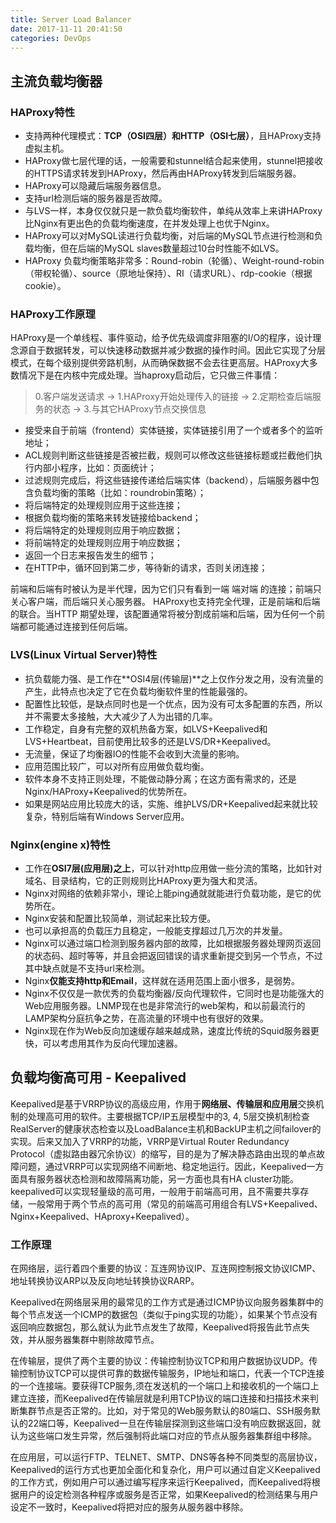 ```yaml
---
title: Server Load Balancer
date: 2017-11-11 20:41:50
categories: DevOps
---
```

## 主流负载均衡器

### HAProxy特性

+ 支持两种代理模式：**TCP（OSI四层）**和**HTTP（OSI七层）**，且HAProxy支持虚拟主机。
+ HAProxy做七层代理的话，一般需要和stunnel结合起来使用，stunnel把接收的HTTPS请求转发到HAProxy，然后再由HAProxy转发到后端服务器。
+ HAProxy可以隐藏后端服务器信息。
+ 支持url检测后端的服务器是否故障。
+ 与LVS一样，本身仅仅就只是一款负载均衡软件，单纯从效率上来讲HAProxy比Nginx有更出色的负载均衡速度，在并发处理上也优于Nginx。
+ HAProxy可以对MySQL读进行负载均衡，对后端的MySQL节点进行检测和负载均衡，但在后端的MySQL slaves数量超过10台时性能不如LVS。
+ HAProxy 负载均衡策略非常多：Round-robin（轮循）、Weight-round-robin（带权轮循）、source（原地址保持）、RI（请求URL）、rdp-cookie（根据cookie）。

### HAProxy工作原理

HAProxy是一个单线程、事件驱动，给予优先级调度非阻塞的I/O的程序，设计理念源自于数据转发，可以快速移动数据并减少数据的操作时间。因此它实现了分层模式，在每个级别提供旁路机制，从而确保数据不会去往更高层。HAProxy大多数情况下是在内核中完成处理。当haproxy启动后，它只做三件事情：

<!-- more -->

> 0.客户端发送请求 -> 1.HAProxy开始处理传入的链接 -> 2.定期检查后端服务的状态 -> 3.与其它HAProxy节点交换信息

+ 接受来自于前端（frontend）实体链接，实体链接引用了一个或者多个的监听地址；
+ ACL规则判断这些链接是否被拦截，规则可以修改这些链接标题或拦截他们执行内部小程序，比如：页面统计；
+ 过滤规则完成后，将这些链接传递给后端实体（backend），后端服务器中包含负载均衡的策略（比如：roundrobin策略）；
+ 将后端特定的处理规则应用于这些连接；
+ 根据负载均衡的策略来转发链接给backend；
+ 将后端特定的处理规则应用于响应数据；
+ 将前端特定的处理规则应用于响应数据；
+ 返回一个日志来报告发生的细节；
+ 在HTTP中，循环回到第二步，等待新的请求，否则关闭连接；

前端和后端有时被认为是半代理，因为它们只有看到一端 端对端 的连接；前端只关心客户端，而后端只关心服务器。 HAProxy也支持完全代理，正是前端和后端的联合。当HTTP 期望处理，该配置通常将被分割成前端和后端，因为任何一个前端都可能通过连接到任何后端。

### LVS(Linux Virtual Server)特性

+ 抗负载能力强、是工作在**OSI4层(传输层)**之上仅作分发之用，没有流量的产生，此特点也决定了它在负载均衡软件里的性能最强的。
+ 配置性比较低，是缺点同时也是一个优点，因为没有可太多配置的东西，所以并不需要太多接触，大大减少了人为出错的几率。
+ 工作稳定，自身有完整的双机热备方案，如LVS+Keepalived和LVS+Heartbeat，目前使用比较多的还是LVS/DR+Keepalived。
+ 无流量，保证了均衡器IO的性能不会收到大流量的影响。
+ 应用范围比较广，可以对所有应用做负载均衡。
+ 软件本身不支持正则处理，不能做动静分离；在这方面有需求的，还是Nginx/HAProxy+Keepalived的优势所在。
+ 如果是网站应用比较庞大的话，实施、维护LVS/DR+Keepalived起来就比较复杂，特别后端有Windows Server应用。

### Nginx(engine x)特性

+ 工作在**OSI7层(应用层)之上**，可以针对http应用做一些分流的策略，比如针对域名、目录结构，它的正则规则比HAProxy更为强大和灵活。
+ Nginx对网络的依赖非常小，理论上能ping通就就能进行负载功能，是它的优势所在。
+ Nginx安装和配置比较简单，测试起来比较方便。
+ 也可以承担高的负载压力且稳定，一般能支撑超过几万次的并发量。
+ Nginx可以通过端口检测到服务器内部的故障，比如根据服务器处理网页返回的状态码、超时等等，并且会把返回错误的请求重新提交到另一个节点，不过其中缺点就是不支持url来检测。
+ Nginx**仅能支持http和Email**，这样就在适用范围上面小很多，是弱势。
+ Nginx不仅仅是一款优秀的负载均衡器/反向代理软件，它同时也是功能强大的Web应用服务器。LNMP现在也是非常流行的web架构，和以前最流行的LAMP架构分庭抗争之势，在高流量的环境中也有很好的效果。
+ Nginx现在作为Web反向加速缓存越来越成熟，速度比传统的Squid服务器更快，可以考虑用其作为反向代理加速器。

## 负载均衡高可用 - **Keepalived**

Keepalived是基于VRRP协议的高级应用，作用于**网络层、传输层和应用层**交换机制的处理高可用的软件。主要根据TCP/IP五层模型中的3, 4, 5层交换机制检查RealServer的健康状态检查以及LoadBalance主机和BackUP主机之间failover的实现。后来又加入了VRRP的功能，VRRP是Virtual Router Redundancy Protocol（虚拟路由器冗余协议）的缩写，目的是为了解决静态路由出现的单点故障问题，通过VRRP可以实现网络不间断地、稳定地运行。因此，Keepalived一方面具有服务器状态检测和故障隔离功能，另一方面也具有HA cluster功能。keepalived可以实现轻量级的高可用，一般用于前端高可用，且不需要共享存储，一般常用于两个节点的高可用（常见的前端高可用组合有LVS+Keepalived、Nginx+Keepalived、HAproxy+Keepalived）。

### 工作原理

在网络层，运行着四个重要的协议：互连网协议IP、互连网控制报文协议ICMP、地址转换协议ARP以及反向地址转换协议RARP。

Keepalived在网络层采用的最常见的工作方式是通过ICMP协议向服务器集群中的每个节点发送一个ICMP的数据包（类似于ping实现的功能），如果某个节点没有返回响应数据包，那么就认为此节点发生了故障，Keepalived将报告此节点失效，并从服务器集群中剔除故障节点。

在传输层，提供了两个主要的协议：传输控制协议TCP和用户数据协议UDP。传输控制协议TCP可以提供可靠的数据传输服务，IP地址和端口，代表一个TCP连接的一个连接端。要获得TCP服务,须在发送机的一个端口上和接收机的一个端口上建立连接，而Keepalived在传输层就是利用TCP协议的端口连接和扫描技术来判断集群节点是否正常的。比如，对于常见的Web服务默认的80端口、SSH服务默认的22端口等，Keepalived一旦在传输层探测到这些端口没有响应数据返回，就认为这些端口发生异常，然后强制将此端口对应的节点从服务器集群组中移除。

在应用层，可以运行FTP、TELNET、SMTP、DNS等各种不同类型的高层协议，Keepalived的运行方式也更加全面化和复杂化，用户可以通过自定义Keepalived的工作方式，例如用户可以通过编写程序来运行Keepalived，而Keepalived将根据用户的设定检测各种程序或服务是否正常，如果Keepalived的检测结果与用户设定不一致时，Keepalived将把对应的服务从服务器中移除。
